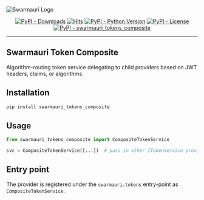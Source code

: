<picture>
  <source media="(prefers-color-scheme: dark)"  srcset="https://res.cloudinary.com/dryedzrlo/image/upload/v1757724629/swarmauri_brand_frag_light_mg8cmd.png">
  <source media="(prefers-color-scheme: light)" srcset="https://res.cloudinary.com/dryedzrlo/image/upload/v1757724629/swarmauri_brand_frag_dark_tzjuja.png">
  <!-- Fallback below (see #2) -->
  <img alt="Swarmauri Logo" src="https://res.cloudinary.com/dryedzrlo/image/upload/v1757724629/swarmauri_brand_frag_dark_tzjuja.png">
</picture>

<p align="center">
    <a href="https://pypi.org/project/swarmauri_tokens_composite/">
        <img src="https://img.shields.io/pypi/dm/swarmauri_tokens_composite" alt="PyPI - Downloads"/></a>
    <a href="https://hits.sh/github.com/swarmauri/swarmauri-sdk/tree/master/pkgs/standards/swarmauri_tokens_composite/">
        <img alt="Hits" src="https://hits.sh/github.com/swarmauri/swarmauri-sdk/tree/master/pkgs/standards/swarmauri_tokens_composite.svg"/></a>
    <a href="https://pypi.org/project/swarmauri_tokens_composite/">
        <img src="https://img.shields.io/pypi/pyversions/swarmauri_tokens_composite" alt="PyPI - Python Version"/></a>
    <a href="https://pypi.org/project/swarmauri_tokens_composite/">
        <img src="https://img.shields.io/pypi/l/swarmauri_tokens_composite" alt="PyPI - License"/></a>
    <a href="https://pypi.org/project/swarmauri_tokens_composite/">
        <img src="https://img.shields.io/pypi/v/swarmauri_tokens_composite?label=swarmauri_tokens_composite&color=green" alt="PyPI - swarmauri_tokens_composite"/></a>
</p>

---

## Swarmauri Token Composite

Algorithm-routing token service delegating to child providers based on JWT headers, claims, or algorithms.

## Installation

```bash
pip install swarmauri_tokens_composite
```

## Usage

```python
from swarmauri_tokens_composite import CompositeTokenService

svc = CompositeTokenService([...])  # pass in other ITokenService providers
```

## Entry point

The provider is registered under the `swarmauri.tokens` entry-point as `CompositeTokenService`.
